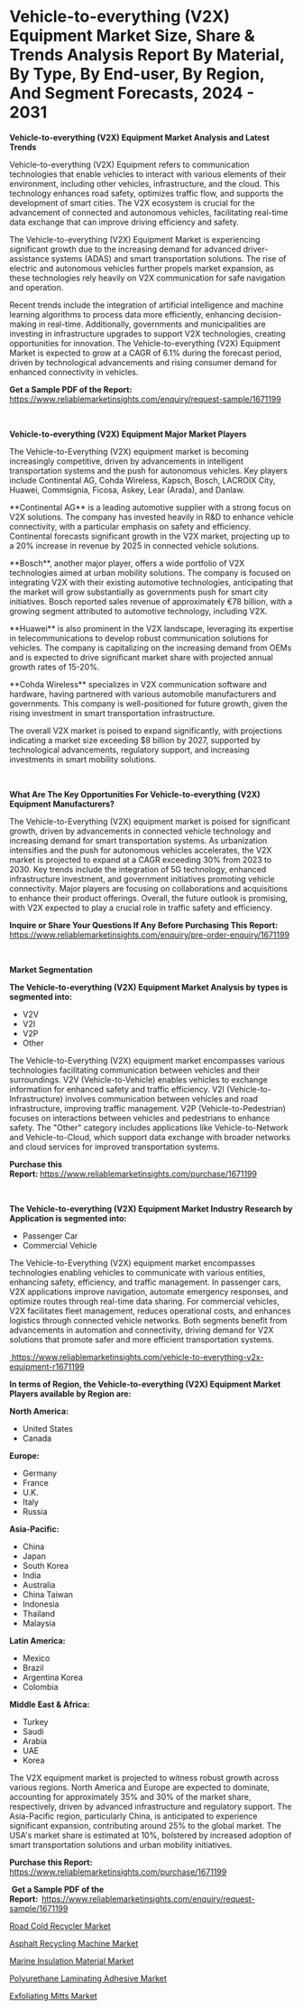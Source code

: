 <p><h1>Vehicle-to-everything (V2X) Equipment Market Size, Share & Trends Analysis Report By Material, By Type, By End-user, By Region, And Segment Forecasts, 2024 - 2031</h1></p><p><strong>Vehicle-to-everything (V2X) Equipment Market Analysis and Latest Trends</strong></p>
<p><p>Vehicle-to-everything (V2X) Equipment refers to communication technologies that enable vehicles to interact with various elements of their environment, including other vehicles, infrastructure, and the cloud. This technology enhances road safety, optimizes traffic flow, and supports the development of smart cities. The V2X ecosystem is crucial for the advancement of connected and autonomous vehicles, facilitating real-time data exchange that can improve driving efficiency and safety.</p><p>The Vehicle-to-everything (V2X) Equipment Market is experiencing significant growth due to the increasing demand for advanced driver-assistance systems (ADAS) and smart transportation solutions. The rise of electric and autonomous vehicles further propels market expansion, as these technologies rely heavily on V2X communication for safe navigation and operation. </p><p>Recent trends include the integration of artificial intelligence and machine learning algorithms to process data more efficiently, enhancing decision-making in real-time. Additionally, governments and municipalities are investing in infrastructure upgrades to support V2X technologies, creating opportunities for innovation. The Vehicle-to-everything (V2X) Equipment Market is expected to grow at a CAGR of 6.1% during the forecast period, driven by technological advancements and rising consumer demand for enhanced connectivity in vehicles.</p></p>
<p><strong>Get a Sample PDF of the Report:&nbsp;</strong> <a href="https://www.reliablemarketinsights.com/enquiry/request-sample/1671199?utm_campaign=1355&utm_medium=2&utm_source=Github&utm_content=ia&utm_term=10102024&utm_id=vehicle-to-everything-v2x-equipment">https://www.reliablemarketinsights.com/enquiry/request-sample/1671199</a></p>
<p>&nbsp;</p>
<p><strong>Vehicle-to-everything (V2X) Equipment Major Market Players</strong></p>
<p><p>The Vehicle-to-Everything (V2X) equipment market is becoming increasingly competitive, driven by advancements in intelligent transportation systems and the push for autonomous vehicles. Key players include Continental AG, Cohda Wireless, Kapsch, Bosch, LACROIX City, Huawei, Commsignia, Ficosa, Askey, Lear (Arada), and Danlaw. </p><p>**Continental AG** is a leading automotive supplier with a strong focus on V2X solutions. The company has invested heavily in R&D to enhance vehicle connectivity, with a particular emphasis on safety and efficiency. Continental forecasts significant growth in the V2X market, projecting up to a 20% increase in revenue by 2025 in connected vehicle solutions.</p><p>**Bosch**, another major player, offers a wide portfolio of V2X technologies aimed at urban mobility solutions. The company is focused on integrating V2X with their existing automotive technologies, anticipating that the market will grow substantially as governments push for smart city initiatives. Bosch reported sales revenue of approximately €78 billion, with a growing segment attributed to automotive technology, including V2X.</p><p>**Huawei** is also prominent in the V2X landscape, leveraging its expertise in telecommunications to develop robust communication solutions for vehicles. The company is capitalizing on the increasing demand from OEMs and is expected to drive significant market share with projected annual growth rates of 15-20%.</p><p>**Cohda Wireless** specializes in V2X communication software and hardware, having partnered with various automobile manufacturers and governments. This company is well-positioned for future growth, given the rising investment in smart transportation infrastructure.</p><p>The overall V2X market is poised to expand significantly, with projections indicating a market size exceeding $8 billion by 2027, supported by technological advancements, regulatory support, and increasing investments in smart mobility solutions.</p></p>
<p>&nbsp;</p>
<p><strong>What Are The Key Opportunities For Vehicle-to-everything (V2X) Equipment Manufacturers?</strong></p>
<p><p>The Vehicle-to-Everything (V2X) equipment market is poised for significant growth, driven by advancements in connected vehicle technology and increasing demand for smart transportation systems. As urbanization intensifies and the push for autonomous vehicles accelerates, the V2X market is projected to expand at a CAGR exceeding 30% from 2023 to 2030. Key trends include the integration of 5G technology, enhanced infrastructure investment, and government initiatives promoting vehicle connectivity. Major players are focusing on collaborations and acquisitions to enhance their product offerings. Overall, the future outlook is promising, with V2X expected to play a crucial role in traffic safety and efficiency.</p></p>
<p><strong>Inquire or Share Your Questions If Any Before Purchasing This Report:</strong> <a href="https://www.reliablemarketinsights.com/enquiry/pre-order-enquiry/1671199?utm_campaign=1355&utm_medium=2&utm_source=Github&utm_content=ia&utm_term=10102024&utm_id=vehicle-to-everything-v2x-equipment">https://www.reliablemarketinsights.com/enquiry/pre-order-enquiry/1671199</a></p>
<p>&nbsp;</p>
<p><strong>Market Segmentation</strong></p>
<p><strong>The Vehicle-to-everything (V2X) Equipment Market Analysis by types is segmented into:</strong></p>
<p><ul><li>V2V</li><li>V2I</li><li>V2P</li><li>Other</li></ul></p>
<p><p>The Vehicle-to-Everything (V2X) equipment market encompasses various technologies facilitating communication between vehicles and their surroundings. V2V (Vehicle-to-Vehicle) enables vehicles to exchange information for enhanced safety and traffic efficiency. V2I (Vehicle-to-Infrastructure) involves communication between vehicles and road infrastructure, improving traffic management. V2P (Vehicle-to-Pedestrian) focuses on interactions between vehicles and pedestrians to enhance safety. The "Other" category includes applications like Vehicle-to-Network and Vehicle-to-Cloud, which support data exchange with broader networks and cloud services for improved transportation systems.</p></p>
<p><strong>Purchase this Report:&nbsp;</strong><a href="https://www.reliablemarketinsights.com/purchase/1671199?utm_campaign=1355&utm_medium=2&utm_source=Github&utm_content=ia&utm_term=10102024&utm_id=vehicle-to-everything-v2x-equipment">https://www.reliablemarketinsights.com/purchase/1671199</a></p>
<p>&nbsp;</p>
<p><strong>The Vehicle-to-everything (V2X) Equipment Market Industry Research by Application is segmented into:</strong></p>
<p><ul><li>Passenger Car</li><li>Commercial Vehicle</li></ul></p>
<p><p>The Vehicle-to-Everything (V2X) equipment market encompasses technologies enabling vehicles to communicate with various entities, enhancing safety, efficiency, and traffic management. In passenger cars, V2X applications improve navigation, automate emergency responses, and optimize routes through real-time data sharing. For commercial vehicles, V2X facilitates fleet management, reduces operational costs, and enhances logistics through connected vehicle networks. Both segments benefit from advancements in automation and connectivity, driving demand for V2X solutions that promote safer and more efficient transportation systems.</p></p>
<p><a href="https://www.reliablemarketinsights.com/vehicle-to-everything-v2x-equipment-r1671199?utm_campaign=1355&utm_medium=2&utm_source=Github&utm_content=ia&utm_term=10102024&utm_id=vehicle-to-everything-v2x-equipment">&nbsp;https://www.reliablemarketinsights.com/vehicle-to-everything-v2x-equipment-r1671199</a></p>
<p><strong>In terms of Region, the Vehicle-to-everything (V2X) Equipment Market Players available by Region are:</strong></p>
<p>
    <p> <strong> North America: </strong>
        <ul>
            <li>United States</li>
            <li>Canada</li>
        </ul>
        </p> 
    <p> <strong> Europe: </strong>
        <ul>
            <li>Germany</li>
            <li>France</li>
            <li>U.K.</li>
            <li>Italy</li>
            <li>Russia</li>
        </ul>
        </p> 
    <p> <strong> Asia-Pacific: </strong>
        <ul>
            <li>China</li>
            <li>Japan</li>
            <li>South Korea</li>
            <li>India</li>
            <li>Australia</li>
            <li>China Taiwan</li>
            <li>Indonesia</li>
            <li>Thailand</li>
            <li>Malaysia</li>
        </ul>
        </p> 
    <p> <strong> Latin America: </strong>
        <ul>
            <li>Mexico</li>
            <li>Brazil</li>
            <li>Argentina Korea</li>
            <li>Colombia</li>
        </ul>
        </p> 
    <p> <strong> Middle East & Africa: </strong>
        <ul>
            <li>Turkey</li>
            <li>Saudi</li>
            <li>Arabia</li>
            <li>UAE</li>
            <li>Korea</li>
        </ul>
    </p>
    </p>
<p><p>The V2X equipment market is projected to witness robust growth across various regions. North America and Europe are expected to dominate, accounting for approximately 35% and 30% of the market share, respectively, driven by advanced infrastructure and regulatory support. The Asia-Pacific region, particularly China, is anticipated to experience significant expansion, contributing around 25% to the global market. The USA's market share is estimated at 10%, bolstered by increased adoption of smart transportation solutions and urban mobility initiatives.</p></p>
<p><strong>Purchase this Report: </strong><a href="https://www.reliablemarketinsights.com/purchase/1671199?utm_campaign=1355&utm_medium=2&utm_source=Github&utm_content=ia&utm_term=10102024&utm_id=vehicle-to-everything-v2x-equipment">https://www.reliablemarketinsights.com/purchase/1671199</a></p>
<p>&nbsp;<strong>Get a Sample PDF of the Report:&nbsp;&nbsp;</strong><a href="https://www.reliablemarketinsights.com/enquiry/request-sample/1671199?utm_campaign=1355&utm_medium=2&utm_source=Github&utm_content=ia&utm_term=10102024&utm_id=vehicle-to-everything-v2x-equipment">https://www.reliablemarketinsights.com/enquiry/request-sample/1671199</a></p>
<p><strong></strong></p>
<p><p><a href="https://www.linkedin.com/pulse/global-road-cold-recycler-market-trends-insights-growth-opportunities-q8woe?utm_campaign=1355&utm_medium=2&utm_source=Github&utm_content=ia&utm_term=10102024&utm_id=vehicle-to-everything-v2x-equipment">Road Cold Recycler Market</a></p><p><a href="https://www.linkedin.com/pulse/asphalt-recycling-machine-market-share-analysis-growth-trends-y7zze?utm_campaign=1355&utm_medium=2&utm_source=Github&utm_content=ia&utm_term=10102024&utm_id=vehicle-to-everything-v2x-equipment">Asphalt Recycling Machine Market</a></p><p><a href="https://www.linkedin.com/pulse/regulatory-landscape-its-influence-global-marine-insulation-9hpqe?utm_campaign=1355&utm_medium=2&utm_source=Github&utm_content=ia&utm_term=10102024&utm_id=vehicle-to-everything-v2x-equipment">Marine Insulation Material Market</a></p><p><a href="https://www.linkedin.com/pulse/polyurethane-laminating-adhesive-market-share-analysis-growth-30w4f?utm_campaign=1355&utm_medium=2&utm_source=Github&utm_content=ia&utm_term=10102024&utm_id=vehicle-to-everything-v2x-equipment">Polyurethane Laminating Adhesive Market</a></p><p><a href="https://www.linkedin.com/pulse/global-exfoliating-mitts-market-pulse-trends-growth-qulwe?utm_campaign=1355&utm_medium=2&utm_source=Github&utm_content=ia&utm_term=10102024&utm_id=vehicle-to-everything-v2x-equipment">Exfoliating Mitts Market</a></p></p>